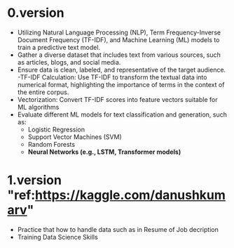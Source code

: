 # 0.version
- Utilizing Natural Language Processing (NLP), Term Frequency-Inverse Document Frequency (TF-IDF), and Machine Learning (ML) models to train a predictive text model.
- Gather a diverse dataset that includes text from various sources, such as articles, blogs, and social media.
- Ensure data is clean, labeled, and representative of the target audience.
-TF-IDF Calculation: Use TF-IDF to transform the textual data into numerical format, highlighting the importance of terms in the context of the entire corpus.
- Vectorization: Convert TF-IDF scores into feature vectors suitable for ML algorithms
- Evaluate different ML models for text classification and generation, such as:
    + Logistic Regression
    + Support Vector Machines (SVM)
    + Random Forests
    + **Neural Networks (e.g., LSTM, Transformer models)**

# 1.version "ref:https://kaggle.com/danushkumarv"
- Practice that how to handle data such as in Resume of Job decription
- Training Data Science Skills
